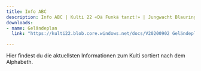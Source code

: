 ```yaml
---
title: Info ABC
description: Info ABC | Kulti 22 «Dä Funkä tanzt!» | Jungwacht Blauring Schweiz
downloads:
- name: Geländeplan
  link: "https://kulti22.blob.core.windows.net/docs/V20200902 Geländeplan 1.pdf"

---
```


Hier findest du die aktuellsten Informationen zum Kulti sortiert nach dem Alphabeth.